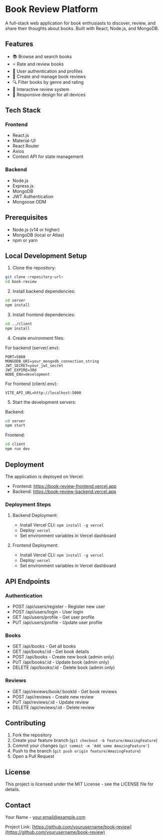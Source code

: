 # Book Review Platform

A full-stack web application for book enthusiasts to discover, review, and share their thoughts about books. Built with React, Node.js, and MongoDB.

## Features

- 📚 Browse and search books
- ⭐ Rate and review books
- 👤 User authentication and profiles
- 📝 Create and manage book reviews
- 🔍 Filter books by genre and rating
- 💬 Interactive review system
- 📱 Responsive design for all devices

## Tech Stack

### Frontend
- React.js
- Material-UI
- React Router
- Axios
- Context API for state management

### Backend
- Node.js
- Express.js
- MongoDB
- JWT Authentication
- Mongoose ODM

## Prerequisites

- Node.js (v14 or higher)
- MongoDB (local or Atlas)
- npm or yarn

## Local Development Setup

1. Clone the repository:
```bash
git clone <repository-url>
cd book-review
```

2. Install backend dependencies:
```bash
cd server
npm install
```

3. Install frontend dependencies:
```bash
cd ../client
npm install
```

4. Create environment files:

For backend (server/.env):
```
PORT=5000
MONGODB_URI=your_mongodb_connection_string
JWT_SECRET=your_jwt_secret
JWT_EXPIRE=30d
NODE_ENV=development
```

For frontend (client/.env):
```
VITE_API_URL=http://localhost:5000
```

5. Start the development servers:

Backend:
```bash
cd server
npm start
```

Frontend:
```bash
cd client
npm run dev
```

## Deployment

The application is deployed on Vercel:

- Frontend: https://book-review-frontend.vercel.app
- Backend: https://book-review-backend.vercel.app

### Deployment Steps

1. Backend Deployment:
   - Install Vercel CLI: `npm install -g vercel`
   - Deploy: `vercel`
   - Set environment variables in Vercel dashboard

2. Frontend Deployment:
   - Install Vercel CLI: `npm install -g vercel`
   - Deploy: `vercel`
   - Set environment variables in Vercel dashboard

## API Endpoints

### Authentication
- POST /api/users/register - Register new user
- POST /api/users/login - User login
- GET /api/users/profile - Get user profile
- PUT /api/users/profile - Update user profile

### Books
- GET /api/books - Get all books
- GET /api/books/:id - Get book details
- POST /api/books - Create new book (admin only)
- PUT /api/books/:id - Update book (admin only)
- DELETE /api/books/:id - Delete book (admin only)

### Reviews
- GET /api/reviews/book/:bookId - Get book reviews
- POST /api/reviews - Create new review
- PUT /api/reviews/:id - Update review
- DELETE /api/reviews/:id - Delete review

## Contributing

1. Fork the repository
2. Create your feature branch (`git checkout -b feature/AmazingFeature`)
3. Commit your changes (`git commit -m 'Add some AmazingFeature'`)
4. Push to the branch (`git push origin feature/AmazingFeature`)
5. Open a Pull Request

## License

This project is licensed under the MIT License - see the LICENSE file for details.

## Contact

Your Name - your.email@example.com

Project Link: [https://github.com/yourusername/book-review](https://github.com/yourusername/book-review) 